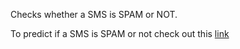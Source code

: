 Checks whether a SMS is SPAM or NOT.

To predict if a SMS is SPAM or not check out this [link](https://smsspamdetector.herokuapp.com/) 
